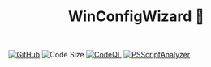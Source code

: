 <h1 align="center">WinConfigWizard 🚀</h1>
<br>

[![GitHub](https://img.shields.io/github/license/Armoghans-Organization/WinConfigWizard)](https://github.com/Armoghans-Organization/WinConfigWizard/blob/main/LICENSE)
![Code Size](https://img.shields.io/github/languages/code-size/Armoghans-Organization/WinConfigWizard)
[![CodeQL](https://github.com/Armoghans-Organization/WinConfigWizard/actions/workflows/codeql.yml/badge.svg)](https://github.com/Armoghans-Organization/WinConfigWizard/actions/workflows/codeql.yml)
[![PSScriptAnalyzer](https://github.com/Armoghans-Organization/WinConfigWizard/actions/workflows/powershell.yml/badge.svg)](https://github.com/Armoghans-Organization/WinConfigWizard/actions/workflows/powershell.yml)

